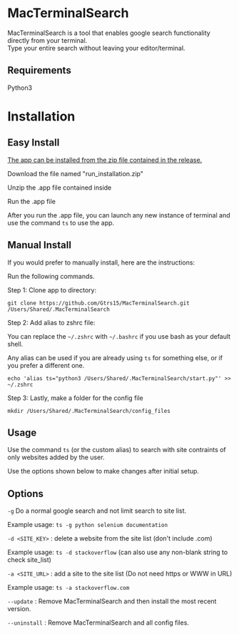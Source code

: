 # MacTerminalSearch

MacTerminalSearch is a tool that enables google search functionality directly from your terminal.  
Type your entire search without leaving your editor/terminal.



## Requirements

Python3




# Installation


## Easy Install


[The app can be installed from the zip file contained in the release.](https://github.com/Gtrs15/MacTerminalSearch/releases/tag/Initial_Release)

Download the file named "run_installation.zip"

Unzip the .app file contained inside

Run the .app file

After you run the .app file, you can launch any new instance of terminal and use the command ```ts``` to use the app.

## Manual Install


If you would prefer to manually install, here are the instructions:

Run the following commands.


Step 1: Clone app to directory:


	git clone https://github.com/Gtrs15/MacTerminalSearch.git /Users/Shared/.MacTerminalSearch


Step 2: Add alias to zshrc file:

You can replace the ```~/.zshrc``` with ```~/.bashrc``` if you use bash as your default shell. 

Any alias can be used if you are already using ```ts``` for something else, or if you  prefer a different one.


	echo 'alias ts="python3 /Users/Shared/.MacTerminalSearch/start.py"' >> ~/.zshrc


Step 3: Lastly, make a folder for the config file


	mkdir /Users/Shared/.MacTerminalSearch/config_files






## Usage 

Use the command ```ts``` (or the custom alias) to search with site contraints of only websites added by the user.  

Use the options shown below to make changes after initial setup.  



## Options

```-g``` Do a normal google search and not limit search to site list.

Example usage: ```ts -g python selenium documentation```

```-d <SITE_KEY>``` : delete a website from the site list (don't include .com)

Example usage: ```ts -d stackoverflow``` (can also use any non-blank string to check site_list)

```-a <SITE_URL>``` : add a site to the site list (Do not need https or WWW in URL)

Example usage: ```ts -a stackoverflow.com```

```--update``` : Remove MacTerminalSearch and then install the most recent version.

```--uninstall``` : Remove MacTerminalSearch and all config files.


